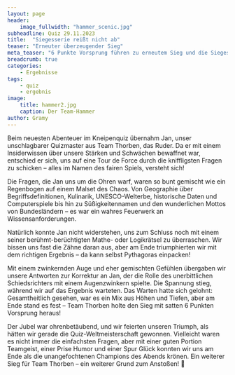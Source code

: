 ```yaml
---
layout: page
header:
    image_fullwidth: "hammer_scenic.jpg"
subheadline: Quiz 29.11.2023
title:  "Siegesserie reißt nicht ab"
teaser: "Erneuter überzeugender Sieg"
meta_teaser: "6 Punkte Vorsprung führen zu erneutem Sieg und die Siegesserie kann fortgesetzt werden"
breadcrumb: true
categories:
    - Ergebnisse
tags:
    - quiz
    - ergebnis
image:
    title: hammer2.jpg
    caption: Der Team-Hammer
author: Gramy
---
```


Beim neuesten Abenteuer im Kneipenquiz übernahm Jan, unser unschlagbarer Quizmaster aus Team Thorben, das Ruder. 
Da er mit einem Insiderwissen über unsere Stärken und Schwächen bewaffnet war, entschied er sich, uns auf eine Tour de Force durch die kniffligsten Fragen zu schicken – alles im Namen des fairen Spiels, versteht sich!

Die Fragen, die Jan uns um die Ohren warf, waren so bunt gemischt wie ein Regenbogen auf einem Malset des Chaos. 
Von Geographie über Begriffsdefinitionen, Kulinarik, UNESCO-Welterbe, historische Daten und Computerspiele bis hin zu Süßigkeitennamen und den wunderlichen Mottos von Bundesländern – es war ein wahres Feuerwerk an Wissensanforderungen.

Natürlich konnte Jan nicht widerstehen, uns zum Schluss noch mit einem seiner berühmt-berüchtigten Mathe- oder Logikrätsel zu überraschen. 
Wir bissen uns fast die Zähne daran aus, aber am Ende triumphierten wir mit dem richtigen Ergebnis – da kann selbst Pythagoras einpacken!

Mit einem zwinkernden Auge und eher gemischten Gefühlen übergaben wir unsere Antworten zur Korrektur an Jan, der die Rolle des unerbittlichen Schiedsrichters mit einem Augenzwinkern spielte. 
Die Spannung stieg, während wir auf das Ergebnis warteten. 
Das Warten hatte sich gelohnt: Gesamtheitlich gesehen, war es ein Mix aus Höhen und Tiefen, aber am Ende stand es fest – Team Thorben holte den Sieg mit satten 6 Punkten Vorsprung heraus!

Der Jubel war ohrenbetäubend, und wir feierten unseren Triumph, als hätten wir gerade die Quiz-Weltmeisterschaft gewonnen. 
Vielleicht waren es nicht immer die einfachsten Fragen, aber mit einer guten Portion Teamgeist, einer Prise Humor und einer Spur Glück konnten wir uns am Ende als die unangefochtenen Champions des Abends krönen. 
Ein weiterer Sieg für Team Thorben – ein weiterer Grund zum Anstoßen! 🍻
